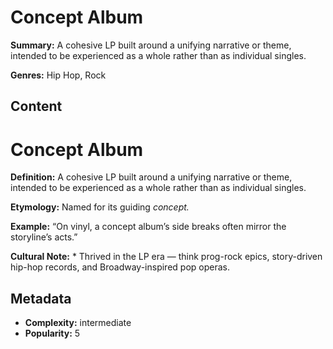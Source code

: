 # Concept Album

**Summary:** A cohesive LP built around a unifying narrative or theme, intended to be experienced as a whole rather than as individual singles.

**Genres:** Hip Hop, Rock

## Content

# Concept Album

**Definition:** A cohesive LP built around a unifying narrative or theme, intended to be experienced as a whole rather than as individual singles.

**Etymology:** Named for its guiding *concept.*

**Example:** “On vinyl, a concept album’s side breaks often mirror the storyline’s acts.”

**Cultural Note:** * Thrived in the LP era — think prog-rock epics, story-driven hip-hop records, and Broadway-inspired pop operas.

## Metadata

- **Complexity:** intermediate
- **Popularity:** 5
